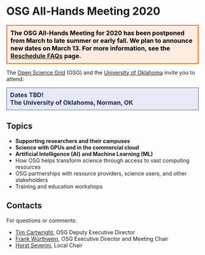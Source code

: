 # OSG All-Hands Meeting 2020

<div style="border: 2px solid #FF6600; color: black; background-color: #FFECDF; padding: 1ex; font-size: 115%; font-weight: bold;">
  The OSG All-Hands Meeting for 2020 has been postponed from March to late
  summer or early fall.  We plan to announce new dates on March 13.  For more
  information, see the <a href="https://opensciencegrid.org/all-hands/2020/reschedule/">Reschedule FAQs</a> page.
</div>

The [Open Science Grid](https://www.opensciencegrid.org) (OSG) and the
[University of Oklahoma](https://www.ou.edu/) invite you to attend:

<div style="border: 1px solid #3F51B5; color: #20295A; background-color: #E7E9F6; padding: 1ex; font-size: 115%; font-weight: bold;">
  Dates TBD!
  <br>
  The University of Oklahoma, Norman, OK
</div>

## Topics

* **Supporting researchers and their campuses**
* **Science with GPUs and in the commercial cloud**
* **Artificial Intelligence (AI) and Machine Learning (ML)**
* How OSG helps transform science through access to vast computing resources
* OSG partnerships with resource providers, science users, and other stakeholders
* Training and education workshops

## Contacts

For questions or comments:

* [Tim Cartwright](mailto:cat@cs.wisc.edu), OSG Deputy Executive Director
* [Frank Würthwein](mailto:fkw@ucsd.edu), OSG Executive Director and Meeting Chair
* [Horst Severini](mailto:severini@ou.edu), Local Chair
